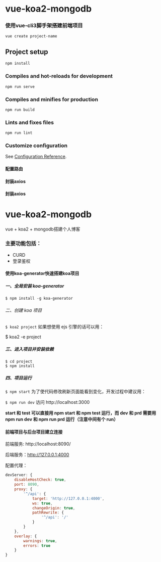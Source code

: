 # vue-koa2-mongodb
### 使用vue-cli3脚手架搭建前端项目

`vue create project-name`
## Project setup
```
npm install
```

### Compiles and hot-reloads for development
```
npm run serve
```

### Compiles and minifies for production
```
npm run build
```

### Lints and fixes files
```
npm run lint
```

### Customize configuration
See [Configuration Reference](https://cli.vuejs.org/config/).

#### 配置路由

#### 封装axios

#### 封装axios




# vue-koa2-mongodb

vue + koa2 + mongodb搭建个人博客

### 主要功能包括：

* CURD
* 登录鉴权

#### 使用koa-generator快速搭建koa项目

##### 一、全局安装 koa-generator

`$ npm install -g koa-generator`


###### 二、创建 koa 项目

`$ koa2 project`
如果想使用 ejs 引擎的话可以用：

$ koa2 -e project


##### 三、进入项目并安装依赖

```
$ cd project
$ npm install
```


##### 四、项目运行


`$ npm start`
为了使代码修改刷新页面能看到变化，开发过程中建议用：

`$ npm run dev`
访问 http://localhost:3000

**start 和 test 可以直接用 npm start 和 npm test 运行，而 dev 和 prd 需要用 npm run dev 和 npm run prd 运行（注意中间有个 run）**





#### 前端项目与后台项目建立连接

前端服务: http://localhost:8090/

后端服务：http://127.0.0.1:4000

配置代理：

```js
devServer: {
    disableHostCheck: true,
    port: 8090,
    proxy: {
        '^/api': {
            target: 'http://127.0.0.1:4000',
            ws: true,
            changeOrigin: true,
            pathRewrite: {
                '^/api': '/'
            }
        }
    },
    overlay: {
        warnings: true,
        errors: true
    }
}
```

